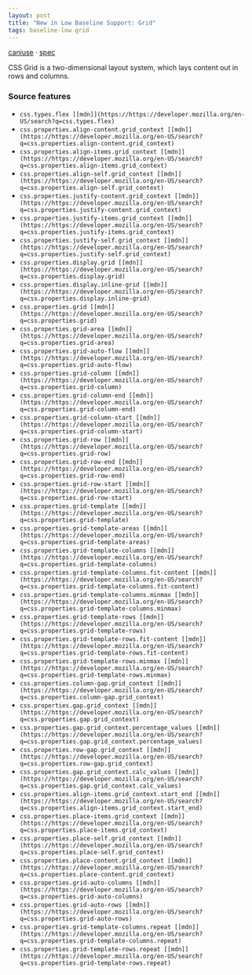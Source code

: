 ```yaml
---
layout: post
title: "New in Low Baseline Support: Grid"
tags: baseline-low grid
---
```


[caniuse](https://caniuse.com/?search=grid) · [spec](https://drafts.csswg.org/css-grid-3/)

CSS Grid is a two-dimensional layout system, which lays content out in rows and columns.

### Source features

- ``css.types.flex [[mdn]](https://https://developer.mozilla.org/en-US/search?q=css.types.flex)``
- ``css.properties.align-content.grid_context [[mdn]](https://https://developer.mozilla.org/en-US/search?q=css.properties.align-content.grid_context)``
- ``css.properties.align-items.grid_context [[mdn]](https://https://developer.mozilla.org/en-US/search?q=css.properties.align-items.grid_context)``
- ``css.properties.align-self.grid_context [[mdn]](https://https://developer.mozilla.org/en-US/search?q=css.properties.align-self.grid_context)``
- ``css.properties.justify-content.grid_context [[mdn]](https://https://developer.mozilla.org/en-US/search?q=css.properties.justify-content.grid_context)``
- ``css.properties.justify-items.grid_context [[mdn]](https://https://developer.mozilla.org/en-US/search?q=css.properties.justify-items.grid_context)``
- ``css.properties.justify-self.grid_context [[mdn]](https://https://developer.mozilla.org/en-US/search?q=css.properties.justify-self.grid_context)``
- ``css.properties.display.grid [[mdn]](https://https://developer.mozilla.org/en-US/search?q=css.properties.display.grid)``
- ``css.properties.display.inline-grid [[mdn]](https://https://developer.mozilla.org/en-US/search?q=css.properties.display.inline-grid)``
- ``css.properties.grid [[mdn]](https://https://developer.mozilla.org/en-US/search?q=css.properties.grid)``
- ``css.properties.grid-area [[mdn]](https://https://developer.mozilla.org/en-US/search?q=css.properties.grid-area)``
- ``css.properties.grid-auto-flow [[mdn]](https://https://developer.mozilla.org/en-US/search?q=css.properties.grid-auto-flow)``
- ``css.properties.grid-column [[mdn]](https://https://developer.mozilla.org/en-US/search?q=css.properties.grid-column)``
- ``css.properties.grid-column-end [[mdn]](https://https://developer.mozilla.org/en-US/search?q=css.properties.grid-column-end)``
- ``css.properties.grid-column-start [[mdn]](https://https://developer.mozilla.org/en-US/search?q=css.properties.grid-column-start)``
- ``css.properties.grid-row [[mdn]](https://https://developer.mozilla.org/en-US/search?q=css.properties.grid-row)``
- ``css.properties.grid-row-end [[mdn]](https://https://developer.mozilla.org/en-US/search?q=css.properties.grid-row-end)``
- ``css.properties.grid-row-start [[mdn]](https://https://developer.mozilla.org/en-US/search?q=css.properties.grid-row-start)``
- ``css.properties.grid-template [[mdn]](https://https://developer.mozilla.org/en-US/search?q=css.properties.grid-template)``
- ``css.properties.grid-template-areas [[mdn]](https://https://developer.mozilla.org/en-US/search?q=css.properties.grid-template-areas)``
- ``css.properties.grid-template-columns [[mdn]](https://https://developer.mozilla.org/en-US/search?q=css.properties.grid-template-columns)``
- ``css.properties.grid-template-columns.fit-content [[mdn]](https://https://developer.mozilla.org/en-US/search?q=css.properties.grid-template-columns.fit-content)``
- ``css.properties.grid-template-columns.minmax [[mdn]](https://https://developer.mozilla.org/en-US/search?q=css.properties.grid-template-columns.minmax)``
- ``css.properties.grid-template-rows [[mdn]](https://https://developer.mozilla.org/en-US/search?q=css.properties.grid-template-rows)``
- ``css.properties.grid-template-rows.fit-content [[mdn]](https://https://developer.mozilla.org/en-US/search?q=css.properties.grid-template-rows.fit-content)``
- ``css.properties.grid-template-rows.minmax [[mdn]](https://https://developer.mozilla.org/en-US/search?q=css.properties.grid-template-rows.minmax)``
- ``css.properties.column-gap.grid_context [[mdn]](https://https://developer.mozilla.org/en-US/search?q=css.properties.column-gap.grid_context)``
- ``css.properties.gap.grid_context [[mdn]](https://https://developer.mozilla.org/en-US/search?q=css.properties.gap.grid_context)``
- ``css.properties.gap.grid_context.percentage_values [[mdn]](https://https://developer.mozilla.org/en-US/search?q=css.properties.gap.grid_context.percentage_values)``
- ``css.properties.row-gap.grid_context [[mdn]](https://https://developer.mozilla.org/en-US/search?q=css.properties.row-gap.grid_context)``
- ``css.properties.gap.grid_context.calc_values [[mdn]](https://https://developer.mozilla.org/en-US/search?q=css.properties.gap.grid_context.calc_values)``
- ``css.properties.align-items.grid_context.start_end [[mdn]](https://https://developer.mozilla.org/en-US/search?q=css.properties.align-items.grid_context.start_end)``
- ``css.properties.place-items.grid_context [[mdn]](https://https://developer.mozilla.org/en-US/search?q=css.properties.place-items.grid_context)``
- ``css.properties.place-self.grid_context [[mdn]](https://https://developer.mozilla.org/en-US/search?q=css.properties.place-self.grid_context)``
- ``css.properties.place-content.grid_context [[mdn]](https://https://developer.mozilla.org/en-US/search?q=css.properties.place-content.grid_context)``
- ``css.properties.grid-auto-columns [[mdn]](https://https://developer.mozilla.org/en-US/search?q=css.properties.grid-auto-columns)``
- ``css.properties.grid-auto-rows [[mdn]](https://https://developer.mozilla.org/en-US/search?q=css.properties.grid-auto-rows)``
- ``css.properties.grid-template-columns.repeat [[mdn]](https://https://developer.mozilla.org/en-US/search?q=css.properties.grid-template-columns.repeat)``
- ``css.properties.grid-template-rows.repeat [[mdn]](https://https://developer.mozilla.org/en-US/search?q=css.properties.grid-template-rows.repeat)``
